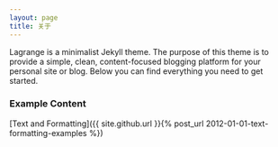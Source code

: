 ```yaml
---
layout: page
title: 关于
---
```


Lagrange is a minimalist Jekyll theme. The purpose of this theme is to provide a simple, clean, content-focused blogging platform for your personal site or blog. Below you can find everything you need to get started.

### Example Content

[Text and Formatting]({{ site.github.url }}{% post_url 2012-01-01-text-formatting-examples %})

